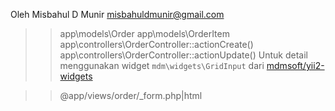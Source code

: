 Oleh Misbahul D Munir <misbahuldmunir@gmail.com>

>>app\models\Order
>>app\models\OrderItem
>>app\controllers\OrderController::actionCreate()
>>app\controllers\OrderController::actionUpdate()
Untuk detail menggunakan widget `mdm\widgets\GridInput` dari 
[mdmsoft/yii2-widgets](https://github.com/mdmsoft/yii2-widgets)

>>@app/views/order/_form.php|html
